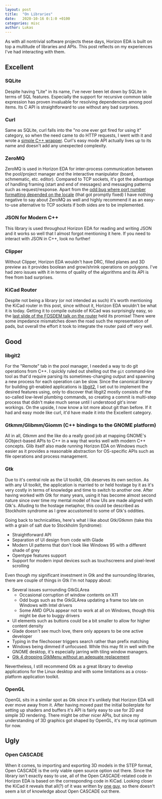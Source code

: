 ```yaml
---
layout: post
title:  "On Libraries"
date:   2020-10-16 0:1:0 +0100
categories: misc
author: Lukas
---
```


As with all nontrivial software projects these days, Horizon EDA is 
built on top a multitude of libraries and APIs. This post reflects on my 
experiences I've had interacting with them.

## Excellent

### SQLite

Despite having "Lite" in its name, I've never been let down by SQLite 
in terms of SQL features. Especially the support for recursive common 
table expression has proven invaluable for resolving dependencies 
among pool items. Its C API is straightforward to use without any bad 
surprises.

### Curl

Same as SQLite, curl falls into the "no one ever got fired for using 
it" category, so when the need came to do HTTP requests, I went with it and wrote a 
[simple C++ wrapper](https://github.com/horizon-eda/horizon/blob/master/src/util/http_client.cpp).
Curl's easy mode API actually lives up to its name and doesn't add any 
unexpected complexity.

### ZeroMQ

ZeroMQ is used in Horizon EDA for inter-process communication between 
the pool/project manager and the interactive manipulator (board, 
schmematic, etc. editor). Compared to TCP sockets, it's got the 
advantage of handling framing (start and end of messages) and 
messaging patterns such as request/response. Apart from the [odd bug 
where port number formatting depended on the 
locale](https://github.com/zeromq/libzmq/issues/3385) (that got 
promptly fixed) I have nothing negative to say about ZeroMQ as well and 
highly recommend it as an easy-to-use alternative to TCP sockets if 
both sides are to be implemented.

### JSON for Modern C++ 

This library is used throughout Horizon EDA for reading and writing 
JSON and it works so well that I almost forgot mentioning it here. If 
you need to interact with JSON in C++, look no further!

### Clipper

Without Clipper, Horizon EDA wouldn't have DRC, filled planes and 3D preview as it 
provides boolean and grow/shrink operations on polygons. I've had zero 
issues with it in terms of quality of the algorithms and its API is 
free from bad surprises.

### KiCad Router

Despite not being a library (or not intended as such) it's worth 
mentioning the KiCad router in this post, since without it, Horizon 
EDA wouldn't be what it is today. Getting it to compile outside of 
KiCad was surprisingly easy, so the [last slide of the FOSDEM talk on 
the 
router](https://archive.fosdem.org/2015/schedule/event/pcb_routing/attachments/slides/796/export/events/attachments/pcb_routing/slides/796/fosdem_router.pdf) held its promise!
There were some impedance mismatches down the road such the representation of 
pads, but overall the effort it took to integrate the 
router paid off very well.

## Good

### libgit2

For the "Remote" tab in the pool manager, I needed a way to do git 
operations from C++. I quickly ruled out shelling out the `git` 
command-line tool as that'd require parsing its sometimes-changing 
output and spawning a new process for each operation can be slow. Since 
the canonical library for building git-enabled applications is 
[libgit2](https://libgit2.org/), I set out to implement the desired 
features using, only to discover that libgit2 mostly consists of the 
so-called low-level plumbing commands, so creating a commit is 
multi-step process that didn't make much sense until I understood git's 
inner workings. On the upside, I now know a lot more about git than 
before. If it had and easy mode like curl, it'd have made it 
into the Excellent category.

### Gtkmm/Glibmm/Giomm (C++ bindings to the GNOME platform)

All in all, Gtkmm and the like do a really good job at mapping GNOME's 
GObject-based APIs to C++ in a way that works well with modern C++ 
concepts. Glib itself also made running Horizon EDA on Windows much 
easier as it provides a reasonable abstraction for OS-specific APIs 
such as file operations and process management.

### Gtk

Due to it's central role as the UI toolkit, Gtk deserves its own 
section. As with any UI toolkit, the application is
married to or held hostage by it as it's very costly in terms of 
knowledge and time to switch to another one. After having worked with 
Gtk for many years, using it has become almost second nature since over 
time my mental model of how UIs are made aligned with Gtk's. Alluding 
to the hostage metaphor, this could be described as Stockholm syndrome 
as I grew accustomed to some of Gtk's oddities.

Going back to technicalities, here's what I like about Gtk/Gtkmm (take this 
with a grain of salt due to Stockholm Syndrome):

 - Straightforward API 
 - Separation of UI design from code with Glade
 - Modern UI patterns that don't look like Windows 95 with a different 
   shade of grey
 - Opentype features support
 - Support for modern input devices such as touchscreens and 
   pixel-level scrolling

Even though my significant investment in Gtk and the surrounding 
libraries, there are couple of things in Gtk I'm not happy about:

 - Several issues surrounding GtkGLArea
   - Occasional corruption of window contents on X11
   - Odd bugs such as the GtkGLArea updating a frame too late on Windows 
    with Intel drivers
   - Some AMD GPUs appear not to work at all on Windows, though this 
    might be due to buggy drivers
 - UI elements such as buttons could be a bit smaller to allow for 
   higher content density
 - Glade doesn't see much love, there only appears to be one active 
   developer
 - Typing in the filechooser triggers search rather than prefix 
   matching
 - Windows being dimmed if unfocused. While this may fit in well with 
   the GNOME desktop, it's especially jarring with tiling window 
   managers.
 - [Gtk 4 dropping GtkMenu without an adequate 
   replacement](https://discourse.gnome.org/t/using-gtkpopovermenu-as-a-gtkmenu-replacement/3786/22)

Nevertheless, I still recommend Gtk as a great library to develop 
applications for the Linux desktop and with some limitations as a 
cross-platform application toolkit.

### OpenGL

OpenGL sits in a similar spot as Gtk since it's unlikely that Horizon EDA 
will ever move away from it. After having moved past the initial 
boilerplate for setting up shaders and buffers it's API is fairly easy 
to use for 2D and simple 3D rendering. There might be other nicer APIs, 
but since my understanding of 3D graphics got shaped by OpenGL, it's my 
local optimum for now.

## Ugly

### Open CASCADE

When it comes, to importing and exporting 3D models in the STEP format, 
Open CASCADE is the only viable open source option out there. Since the 
library isn't exactly easy to use, all of the Open CASCADE-related code in 
Horizon EDA is based on the corresponding code in KiCad. Looking closer 
the KiCad it reveals that all(?) of it was written by [one 
guy](https://gitlab.com/users/cbernardo), so there doesn't seem a lot 
of knowledge about Open CASCADE out there.
